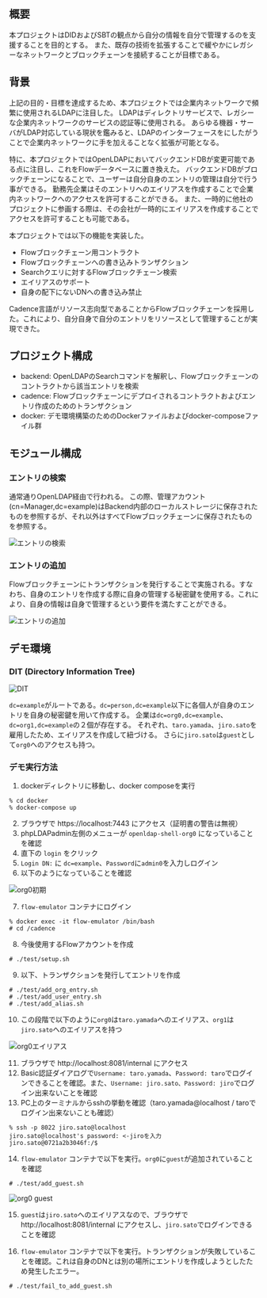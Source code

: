 ## 概要

本プロジェクトはDIDおよびSBTの観点から自分の情報を自分で管理するのを支援することを目的とする。
また、既存の技術を拡張することで緩やかにレガシーなネットワークとブロックチェーンを接続することが目標である。

## 背景

上記の目的・目標を達成するため、本プロジェクトでは企業内ネットワークで頻繁に使用されるLDAPに注目した。
LDAPはディレクトリサービスで、レガシーな企業内ネットワークのサービスの認証等に使用される。
あらゆる機器・サーバがLDAP対応している現状を鑑みると、LDAPのインターフェースをにしたがうことで企業内ネットワークに手を加えることなく拡張が可能となる。

特に、本プロジェクトではOpenLDAPにおいてバックエンドDBが変更可能である点に注目し、これをFlowデータベースに置き換えた。
バックエンドDBがブロックチェーンになることで、ユーザーは自分自身のエントリの管理は自分で行う事ができる。
勤務先企業はそのエントリへのエイリアスを作成することで企業内ネットワークへのアクセスを許可することができる。
また、一時的に他社のプロジェクトに参画する際は、その会社が一時的にエイリアスを作成することでアクセスを許可することも可能である。

本プロジェクトでは以下の機能を実装した。

- Flowブロックチェーン用コントラクト
- Flowブロックチェーンへの書き込みトランザクション
- Searchクエリに対するFlowブロックチェーン検索
- エイリアスのサポート
- 自身の配下にないDNへの書き込み禁止

Cadence言語がリソース志向型であることからFlowブロックチェーンを採用した。これにより、自分自身で自分のエントリをリソースとして管理することが実現できた。


## プロジェクト構成

- backend: OpenLDAPのSearchコマンドを解釈し、Flowブロックチェーンのコントラクトから該当エントリを検索
- cadence: Flowブロックチェーンにデプロイされるコントラクトおよびエントリ作成のためのトランザクション
- docker: デモ環境構築のためのDockerファイルおよびdocker-composeファイル群


## モジュール構成

### エントリの検索

通常通りOpenLDAP経由で行われる。
この際、管理アカウント(cn=Manager,dc=example)はBackend内部のローカルストレージに保存されたものを参照するが、それ以外はすべてFlowブロックチェーンに保存されたものを参照する。

![エントリの検索](./img/01.png)


### エントリの追加
Flowブロックチェーンにトランザクションを発行することで実施される。すなわち、自身のエントリを作成する際に自身の管理する秘密鍵を使用する。これにより、自身の情報は自身で管理するという要件を満たすことができる。

![エントリの追加](./img/02.png)


## デモ環境

### DIT (Directory Information Tree)

![DIT](./img/03.png)

`dc=example`がルートである。`dc=person,dc=example`以下に各個人が自身のエントリを自身の秘密鍵を用いて作成する。
企業は`dc=org0,dc=example`、`dc=org1,dc=example`の２個が存在する。
それぞれ、`taro.yamada`、`jiro.sato`を雇用したため、エイリアスを作成して紐づける。
さらに`jiro.sato`は`guest`として`org0`へのアクセスも持つ。


### デモ実行方法
1. dockerディレクトリに移動し、docker composeを実行
```
% cd docker
% docker-compose up
```

2. ブラウザで https://localhost:7443 にアクセス（証明書の警告は無視）
3. phpLDAPadmin左側のメニューが `openldap-shell-org0` になっていることを確認
4. 直下の `login` をクリック
5. `Login DN:` に `dc=example`、`Password`に`admin0`を入力しログイン
6. 以下のようになっていることを確認

![org0初期](./img/04.png)

7. `flow-emulator` コンテナにログイン
```
% docker exec -it flow-emulator /bin/bash
# cd /cadence
```

8. 今後使用するFlowアカウントを作成
```
# ./test/setup.sh
```

9. 以下、トランザクションを発行してエントリを作成
```
# ./test/add_org_entry.sh
# ./test/add_user_entry.sh
# ./test/add_alias.sh
```

10. この段階で以下のように`org0`は`taro.yamada`へのエイリアス、`org1`は`jiro.sato`へのエイリアスを持つ

![org0エイリアス](./img/05.png)

11. ブラウザで http://localhost:8081/internal にアクセス
12. Basic認証ダイアログで`Username: taro.yamada`、`Password: taro`でログインできることを確認。また、`Username: jiro.sato、Password: jiro`でログイン出来ないことを確認
13. PC上のターミナルからsshの挙動を確認（taro.yamada@localhost / taroでログイン出来ないことも確認）
```
% ssh -p 8022 jiro.sato@localhost
jiro.sato@localhost's password: <-jiroを入力
jiro.sato@0721a2b3046f:/$
```

14. `flow-emulator` コンテナで以下を実行。`org0`に`guest`が追加されていることを確認
```
# ./test/add_guest.sh
```

![org0 guest](./img/06.png)

15. `guest`は`jiro.sato`へのエイリアスなので、ブラウザでhttp://localhost:8081/internal にアクセスし、`jiro.sato`でログインできることを確認

16. `flow-emulator` コンテナで以下を実行。トランザクションが失敗していることを確認。これは自身のDNとは別の場所にエントリを作成しようとしたため発生したエラー。
```
# ./test/fail_to_add_guest.sh
```